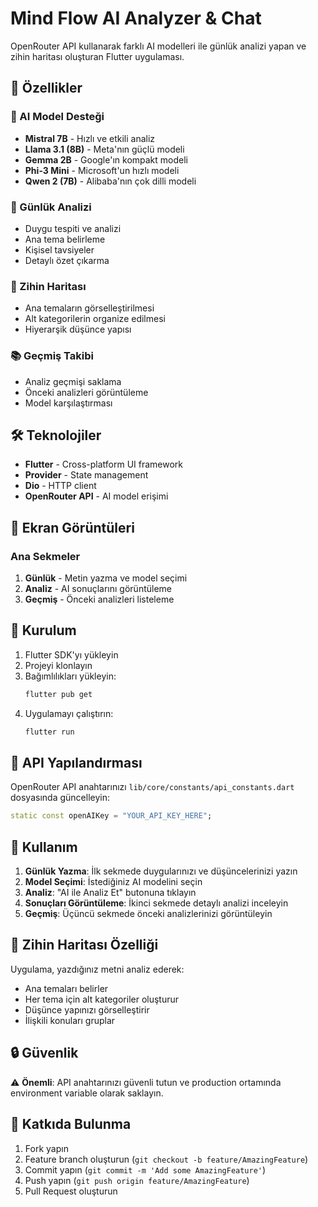# Mind Flow AI Analyzer & Chat

OpenRouter API kullanarak farklı AI modelleri ile günlük analizi yapan ve zihin haritası oluşturan Flutter uygulaması.

## 🚀 Özellikler

### 🤖 AI Model Desteği
- **Mistral 7B** - Hızlı ve etkili analiz
- **Llama 3.1 (8B)** - Meta'nın güçlü modeli
- **Gemma 2B** - Google'ın kompakt modeli
- **Phi-3 Mini** - Microsoft'un hızlı modeli
- **Qwen 2 (7B)** - Alibaba'nın çok dilli modeli

### 📝 Günlük Analizi
- Duygu tespiti ve analizi
- Ana tema belirleme
- Kişisel tavsiyeler
- Detaylı özet çıkarma

### 🧠 Zihin Haritası
- Ana temaların görselleştirilmesi
- Alt kategorilerin organize edilmesi
- Hiyerarşik düşünce yapısı

### 📚 Geçmiş Takibi
- Analiz geçmişi saklama
- Önceki analizleri görüntüleme
- Model karşılaştırması

## 🛠️ Teknolojiler

- **Flutter** - Cross-platform UI framework
- **Provider** - State management
- **Dio** - HTTP client
- **OpenRouter API** - AI model erişimi

## 📱 Ekran Görüntüleri

### Ana Sekmeler
1. **Günlük** - Metin yazma ve model seçimi
2. **Analiz** - AI sonuçlarını görüntüleme
3. **Geçmiş** - Önceki analizleri listeleme

## 🔧 Kurulum

1. Flutter SDK'yı yükleyin
2. Projeyi klonlayın
3. Bağımlılıkları yükleyin:
   ```bash
   flutter pub get
   ```
4. Uygulamayı çalıştırın:
   ```bash
   flutter run
   ```

## 🔑 API Yapılandırması

OpenRouter API anahtarınızı `lib/core/constants/api_constants.dart` dosyasında güncelleyin:

```dart
static const openAIKey = "YOUR_API_KEY_HERE";
```

## 🎯 Kullanım

1. **Günlük Yazma**: İlk sekmede duygularınızı ve düşüncelerinizi yazın
2. **Model Seçimi**: İstediğiniz AI modelini seçin
3. **Analiz**: "AI ile Analiz Et" butonuna tıklayın
4. **Sonuçları Görüntüleme**: İkinci sekmede detaylı analizi inceleyin
5. **Geçmiş**: Üçüncü sekmede önceki analizlerinizi görüntüleyin

## 🧠 Zihin Haritası Özelliği

Uygulama, yazdığınız metni analiz ederek:
- Ana temaları belirler
- Her tema için alt kategoriler oluşturur
- Düşünce yapınızı görselleştirir
- İlişkili konuları gruplar

## 🔒 Güvenlik

⚠️ **Önemli**: API anahtarınızı güvenli tutun ve production ortamında environment variable olarak saklayın.


## 🤝 Katkıda Bulunma

1. Fork yapın
2. Feature branch oluşturun (`git checkout -b feature/AmazingFeature`)
3. Commit yapın (`git commit -m 'Add some AmazingFeature'`)
4. Push yapın (`git push origin feature/AmazingFeature`)
5. Pull Request oluşturun

